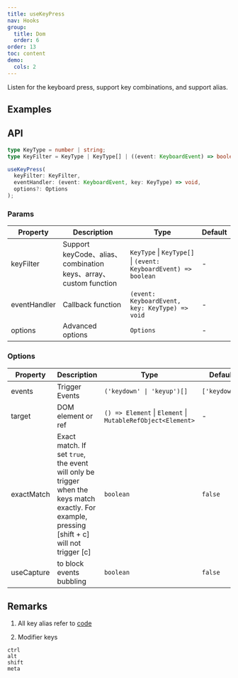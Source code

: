 ```yaml
---
title: useKeyPress
nav: Hooks
group:
  title: Dom
  order: 6
order: 13
toc: content
demo:
  cols: 2
---
```


Listen for the keyboard press, support key combinations, and support alias.

## Examples

<!-- prettier-ignore -->
<code src="./demo/demo1.tsx"></code>
<code src="./demo/demo6.tsx"></code>
<code src="./demo/demo7.tsx"></code>
<code src="./demo/demo3.tsx"></code>
<code src="./demo/demo8.tsx"></code>
<code src="./demo/demo4.tsx"></code>
<code src="./demo/demo5.tsx"></code>

## API

```typescript
type KeyType = number | string;
type KeyFilter = KeyType | KeyType[] | ((event: KeyboardEvent) => boolean);

useKeyPress(
  keyFilter: KeyFilter,
  eventHandler: (event: KeyboardEvent, key: KeyType) => void,
  options?: Options
);
```

### Params

| Property | Description | Type | Default |
| --- | --- | --- | --- |
| keyFilter | Support keyCode、alias、combination keys、array、custom function | `KeyType` \| `KeyType[]` \| `(event: KeyboardEvent) => boolean` | - |
| eventHandler | Callback function | `(event: KeyboardEvent, key: KeyType) => void` | - |
| options | Advanced options | `Options` | - |

### Options

| Property | Description | Type | Default |
| --- | --- | --- | --- |
| events | Trigger Events | `('keydown' \| 'keyup')[]` | `['keydown']` |
| target | DOM element or ref | `() => Element` \| `Element` \| `MutableRefObject<Element>` | - |
| exactMatch | Exact match. If set `true`, the event will only be trigger when the keys match exactly. For example, pressing [shift + c] will not trigger [c] | `boolean` | `false` |
| useCapture | to block events bubbling | `boolean` | `false` |

## Remarks

1. All key alias refer to [code](https://github.com/alibaba/hooks/blob/master/packages/hooks/src/useKeyPress/index.ts#L21)

2. Modifier keys

```text
ctrl
alt
shift
meta
```
